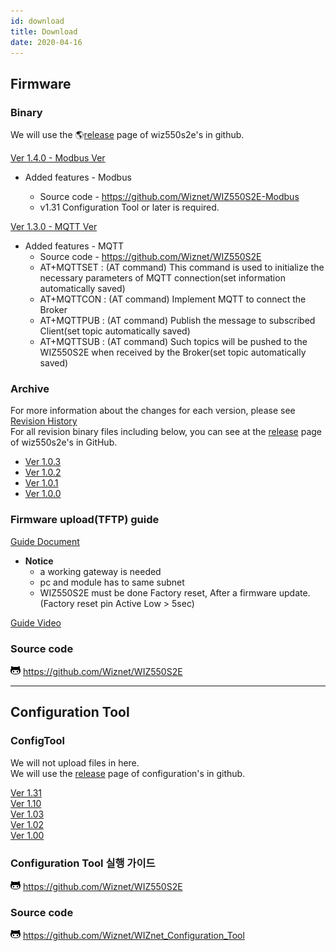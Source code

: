 ```yaml
---
id: download
title: Download
date: 2020-04-16
---
```


## Firmware

### Binary

We will use the 🌎[release](https://github.com/Wiznet/WIZ550S2E/releases)
page of wiz550s2e's in github.  
  
[Ver 1.4.0 - Modbus Ver](https://github.com/Wiznet/WIZ550S2E-Modbus/releases/download/v1.4.0/Binary_v140.zip)  
 * Added features - Modbus

    * Source code - https://github.com/Wiznet/WIZ550S2E-Modbus
    * v1.31 Configuration Tool or later is required.

[Ver 1.3.0 - MQTT Ver](https://github.com/Wiznet/WIZ550S2E/releases/download/v1.3.0/Binary_v130.zip)  
  *  Added features - MQTT
      * Source code - https://github.com/Wiznet/WIZ550S2E
      * AT+MQTTSET : (AT command) This command is used to initialize the necessary parameters of MQTT connection(set information automatically saved)
      * AT+MQTTCON : (AT command) Implement MQTT to connect the Broker
      * AT+MQTTPUB : (AT command) Publish the message to subscribed Client(set topic automatically saved)
      * AT+MQTTSUB : (AT command) Such topics will be pushed to the WIZ550S2E when received by the Broker(set topic automatically saved)

### Archive

For more information about the changes for each version, please see
[Revision History](https://github.com/Wiznet/WIZ550S2E/blob/master/README.md#RevisionHistory)  
For all revision binary files including below, you can see at the
[release](https://github.com/Wiznet/WIZ550S2E/releases) page of
wiz550s2e's in GitHub.

  - [Ver 1.0.3](/img/products/wiz550s2e/binary_v1.0.3.zip)
  - [Ver 1.0.2](/img/products/wiz550s2e/binary_v1.0.2.zip)
  - [Ver 1.0.1](/img/products/wiz550s2e/binary_v1.0.1.zip)
  - [Ver 1.0.0](/img/products/wiz550s2e/wiz550s2e.zip)

### Firmware upload(TFTP) guide

<a href="/img/products/wiz550s2e/wiz550s2e_fw_uploading_tftp.pdf" target="_blank">Guide Document</a>  

-  **Notice**
   - a working gateway is needed
   - pc and module has to same subnet
   - WIZ550S2E must be done Factory reset, After a firmware update. (Factory reset pin Active Low > 5sec)

[Guide Video](/img/products/wiz550s2e/without_subtitle.mp4)

### Source code

![](/img/products/w5500/w5500_evb/icons/github.png)
<https://github.com/Wiznet/WIZ550S2E>

-----

## Configuration Tool

### ConfigTool

We will not upload files in here.  
We will use the
[release](https://github.com/Wiznet/WIZnet_Configuration_Tool/releases)
page of configuration's in github.  
  
[Ver 1.31](https://github.com/Wiznet/WIZnet_Configuration_Tool/releases/download/v1.3.1/WIZnet_Configuration_Tool.jar)  
[Ver 1.10](/img/products/wiz550s2e/wiznet_configuration_tool_ver1.10.zip)  
[Ver 1.03](/img/products/wiz550sr/wiz550sr_download/wiznet_configuration_tool_ver1.03.zip)  
[Ver 1.02](/img/products/wiz550s2e/wiznet_configuration_tool_ver1.02.zip)  
[Ver 1.00](/img/products/wiz550s2e/wiz550s2e_configuration_tool_ver1.00_0724.zip)


### Configuration Tool 실행 가이드

![](/img/github.png)
<https://github.com/Wiznet/WIZ550S2E>

### Source code

![](/img/github.png)
<https://github.com/Wiznet/WIZnet_Configuration_Tool>
